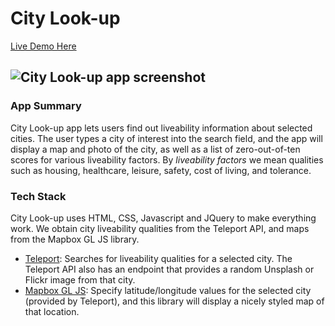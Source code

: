 # City Look-up
[Live Demo Here](https://thinkful-nights-weekends-codename-camel.github.io/citysearchAPIhack/)

![City Look-up app screenshot](https://raw.githubusercontent.com/thinkful-nights-weekends-codename-camel/citysearchAPIhack/master/city-lookup-app-screenshot.jpg)
---
### App Summary
City Look-up app lets users find out liveability information about selected cities. The user types a city of interest into the search field, and the app will display a map and photo of the city, as well as a list of zero-out-of-ten scores for various liveability factors. By _liveability factors_ we mean qualities such as housing, healthcare, leisure, safety, cost of living, and tolerance.

### Tech Stack
City Look-up uses HTML, CSS, Javascript and JQuery to make everything work. We obtain city liveability qualities from the Teleport API, and maps from the Mapbox GL JS library.
* [Teleport](https://developers.teleport.org/api/): Searches for liveability qualities for a selected city. The Teleport API also has an endpoint that provides a random Unsplash or Flickr image from that city.
* [Mapbox GL JS](https://docs.mapbox.com/mapbox-gl-js/api/): Specify latitude/longitude values for the selected city (provided by Teleport), and this library will display a nicely styled map of that location.
